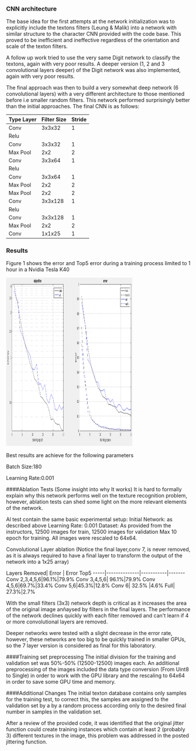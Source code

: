 
### CNN architecture
The base idea for the first attempts at the network initialization was to explicitly include the textons filters (Leung & Malik) into a network with similar structure  to the character CNN provided with the code base.  This proved to be inefficient and ineffective regardless of the orientation and scale of the texton filters.

A follow up work tried to use the very same Digit network to classify the textons, again with very poor results. A deeper version (1, 2 and 3 convolutional layers deeper) of the Digit network was also implemented, again with very poor results. 

The final approach was then to build a very somewhat deep network (6 convolutional layers) with a very different architecture to those mentioned before i.e smaller random filters. This network performed surprisingly better than the initial approaches. The final CNN is as follows:

Type Layer| Filter Size | Stride 
-----|--------------|-----------
Conv |3x3x32|1
Relu||
Conv |3x3x32|1
Max Pool |2x2|2
Conv |3x3x64|1
Relu||
Conv |3x3x64|1
Max Pool |2x2|2
Max Pool |2x2|2
Conv |3x3x128|1
Relu||
Conv |3x3x128|1
Max Pool |2x2|2
Conv |1x1x25|1



### Results
Figure 1 shows the error and  Top5 error during a training process limited to 1 hour in a Nvidia Tesla K40 

<img src="train.png" alt="Train" width="345" height="460">

Best results are achieve for the following parameters

Batch Size:180

Learning Rate:0.001

####Ablation Tests  (Some insight into why It works)
It is hard to formally explain why this network performs well on the texture recognition problem, however, ablation tests can shed some light on the more relevant elements of the network.

Al test contain the same basic experimental setup:
Initial Network: as described above
Learning Rate: 0.001
Dataset: As provided from the instructors, 12500 images for train, 12500 images for validation
Max 10 epoch for training.
All images were rescaled to 64x64.


Convolutional Layer ablation (Notice the final layer,conv 7, is never removed, as it is always required to have a final layer to transform the output of the network into a 1x25 array)

Layers Removed| Error | Error Top5
-----|--------------|-----------|-------
Conv 2,3,4,5,6|96.1%|79.9%
Conv 3,4,5,6| 96.1%|79.9%
Conv 4,5,6|69.7%|33.4%
Conv 5,6|45.3%|12.8%
Conv 6| 32.5% |4.6%
Full| 27.3%|2.7%

With the small filters (3x3) network depth is critical as it increases the area of the original image anñaysed by filters in the final layers. The performance of the network declines quickly with each filter removed and can't learn if 4 or more convolutional layers are removed.

Deeper networks were tested with a slight decrease in the error rate, however, these networks are too big to be quickly trained in smaller GPUs, so the 7 layer version is considered as final for this laboratory.

####Training set preprocessing 
The initial division for the training and validation set was 50%-50% (12500-12500) images each. An additional preprocessing of the images included the data type conversion (From Uint8 to Single) in order to work with the GPU library and the rescaling to 64x64 in order to save some GPU time and memory. 


####Additional Changes
The initial texton database contains only samples for the training test, to correct this, the samples are assigned to the validation set by a by a random process according only to the desired final number in samples in the validation set.

After a review of the provided code, it was identified that the original jitter function could create training instances which contain at least 2 (probably 3) different textures in the image, this problem was addressed in the posted jittering function.



